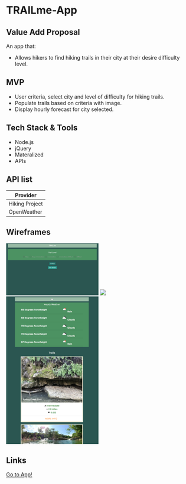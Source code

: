 # TRAILme-App

## Value Add Proposal

An app that:

- Allows hikers to find hiking trails in their city at their desire difficulty level.

## MVP

- User criteria, select city and level of difficulty for hiking trails.
- Populate trails based on criteria with image.
- Display hourly forecast for city selected.

## Tech Stack & Tools

- Node.js
- jQuery
- Materalized
- APIs

## API list

| Provider       |
| -------------- |
| Hiking Project |
| OpenWeather    |

## Wireframes

<img src="homepagePrototype.png" width="250" /> <img src="loginPage.png" width="250" /> <img src="resultsPage.png" width="250" />

## Links

[Go to App!](https://group-3-project-1.github.io/Trailme-Locator/)
